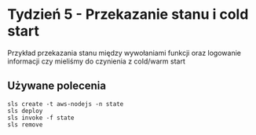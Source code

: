 # Tydzień 5 - Przekazanie stanu i cold start
Przykład przekazania stanu między wywołaniami funkcji oraz logowanie informacji czy mieliśmy do czynienia z cold/warm start

## Używane polecenia
```
sls create -t aws-nodejs -n state
sls deploy
sls invoke -f state
sls remove
```
